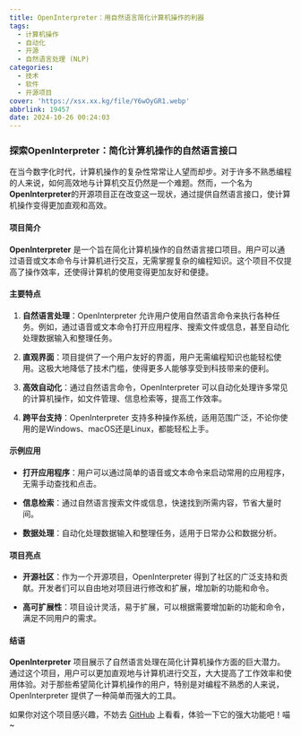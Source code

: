 ```yaml
---
title: OpenInterpreter：用自然语言简化计算机操作的利器
tags:
  - 计算机操作
  - 自动化
  - 开源
  - 自然语言处理 (NLP)
categories:
  - 技术
  - 软件
  - 开源项目
cover: 'https://xsx.xx.kg/file/Y6wOyGR1.webp'
abbrlink: 19457
date: 2024-10-26 00:24:03
---
```


### 探索OpenInterpreter：简化计算机操作的自然语言接口

在当今数字化时代，计算机操作的复杂性常常让人望而却步。对于许多不熟悉编程的人来说，如何高效地与计算机交互仍然是一个难题。然而，一个名为**OpenInterpreter**的开源项目正在改变这一现状，通过提供自然语言接口，使计算机操作变得更加直观和高效。

#### 项目简介

**OpenInterpreter** 是一个旨在简化计算机操作的自然语言接口项目。用户可以通过语音或文本命令与计算机进行交互，无需掌握复杂的编程知识。这个项目不仅提高了操作效率，还使得计算机的使用变得更加友好和便捷。

#### 主要特点

1. **自然语言处理**：OpenInterpreter 允许用户使用自然语言命令来执行各种任务。例如，通过语音或文本命令打开应用程序、搜索文件或信息，甚至自动化处理数据输入和整理任务。
   
2. **直观界面**：项目提供了一个用户友好的界面，用户无需编程知识也能轻松使用。这极大地降低了技术门槛，使得更多人能够享受到科技带来的便利。

3. **高效自动化**：通过自然语言命令，OpenInterpreter 可以自动化处理许多常见的计算机操作，如文件管理、信息检索等，提高工作效率。

4. **跨平台支持**：OpenInterpreter 支持多种操作系统，适用范围广泛，不论你使用的是Windows、macOS还是Linux，都能轻松上手。

#### 示例应用

- **打开应用程序**：用户可以通过简单的语音或文本命令来启动常用的应用程序，无需手动查找和点击。
     
- **信息检索**：通过自然语言搜索文件或信息，快速找到所需内容，节省大量时间。
       
- **数据处理**：自动化处理数据输入和整理任务，适用于日常办公和数据分析。

#### 项目亮点

- **开源社区**：作为一个开源项目，OpenInterpreter 得到了社区的广泛支持和贡献。开发者们可以自由地对项目进行修改和扩展，增加新的功能和命令。
         
- **高可扩展性**：项目设计灵活，易于扩展，可以根据需要增加新的功能和命令，满足不同用户的需求。

#### 结语

**OpenInterpreter** 项目展示了自然语言处理在简化计算机操作方面的巨大潜力。通过这个项目，用户可以更加直观地与计算机进行交互，大大提高了工作效率和使用体验。对于那些希望简化计算机操作的用户，特别是对编程不熟悉的人来说，OpenInterpreter 提供了一种简单而强大的工具。

如果你对这个项目感兴趣，不妨去 [GitHub](https://github.com/OpenInterpreter/open-interpreter) 上看看，体验一下它的强大功能吧！喵~
